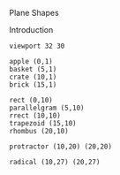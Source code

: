 Plane Shapes

Introduction

``` diagram
viewport 32 30

apple (0,1) 
basket (5,1) 
crate (10,1) 
brick (15,1) 

rect (0,10) 
parallelgram (5,10) 
rrect (10,10) 
trapezoid (15,10) 
rhombus (20,10) 

protractor (10,20) (20,20)

radical (10,27) (20,27)
```

